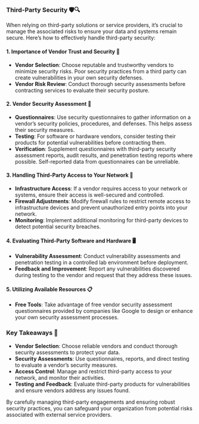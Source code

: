### Third-Party Security 🛡️🔍

When relying on third-party solutions or service providers, it’s crucial to manage the associated risks to ensure your data and systems remain secure. Here’s how to effectively handle third-party security:

#### **1. Importance of Vendor Trust and Security 🤝**

- **Vendor Selection**: Choose reputable and trustworthy vendors to minimize security risks. Poor security practices from a third party can create vulnerabilities in your own security defenses.
- **Vendor Risk Review**: Conduct thorough security assessments before contracting services to evaluate their security posture.

#### **2. Vendor Security Assessment 🔎**

- **Questionnaires**: Use security questionnaires to gather information on a vendor’s security policies, procedures, and defenses. This helps assess their security measures.
- **Testing**: For software or hardware vendors, consider testing their products for potential vulnerabilities before contracting them.
- **Verification**: Supplement questionnaires with third-party security assessment reports, audit results, and penetration testing reports where possible. Self-reported data from questionnaires can be unreliable.

#### **3. Handling Third-Party Access to Your Network 🔐**

- **Infrastructure Access**: If a vendor requires access to your network or systems, ensure their access is well-secured and controlled.
- **Firewall Adjustments**: Modify firewall rules to restrict remote access to infrastructure devices and prevent unauthorized entry points into your network.
- **Monitoring**: Implement additional monitoring for third-party devices to detect potential security breaches.

#### **4. Evaluating Third-Party Software and Hardware 🖥️**

- **Vulnerability Assessment**: Conduct vulnerability assessments and penetration testing in a controlled lab environment before deployment.
- **Feedback and Improvement**: Report any vulnerabilities discovered during testing to the vendor and request that they address these issues.

#### **5. Utilizing Available Resources 📋**

- **Free Tools**: Take advantage of free vendor security assessment questionnaires provided by companies like Google to design or enhance your own security assessment processes.

### **Key Takeaways 🔑**

- **Vendor Selection**: Choose reliable vendors and conduct thorough security assessments to protect your data.
- **Security Assessments**: Use questionnaires, reports, and direct testing to evaluate a vendor’s security measures.
- **Access Control**: Manage and restrict third-party access to your network, and monitor their activities.
- **Testing and Feedback**: Evaluate third-party products for vulnerabilities and ensure vendors address any issues found.

By carefully managing third-party engagements and ensuring robust security practices, you can safeguard your organization from potential risks associated with external service providers.